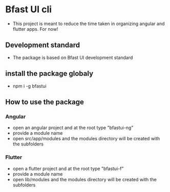 # Bfast UI cli

- This project is meant to reduce the time taken in organizing angular and flutter apps. For now!

## Development standard

- The package is based on Bfast UI development standard

## install the package globaly

- npm i -g bfastui

## How to use the package

### Angular

- open an angular project and at the root type "bfastui-ng"
- provide a module name
- open src/app/modules and the modules directory will be created with the subfolders

### Flutter

- open a flutter project and at the root type "bfastui-f"
- provide a module name
- open lib/modules and the modules directory will be created with the subfolders
